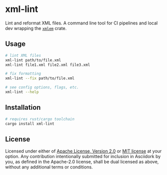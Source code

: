# xml-lint

Lint and reformat XML files. A command line tool for CI pipelines and local dev wrapping
the [`xmlem`](https://github.com/xmlem/xmlem) crate.

## Usage

```sh
# lint XML files
xml-lint path/to/file.xml
xml-lint file1.xml file2.xml file3.xml

# fix formatting
xml-lint --fix path/to/file.xml

# see config options, flags, etc.
xml-lint --help
```

## Installation

```sh
# requires rust/cargo toolchain
cargo install xml-lint
```

## License

Licensed under either of <a href="LICENSE-APACHE">Apache License, Version 2.0</a> or
<a href="LICENSE-MIT">MIT license</a> at your option. Any contribution intentionally
submitted for inclusion in Asciidork by you, as defined in the Apache-2.0 license, shall
be dual licensed as above, without any additional terms or conditions.
